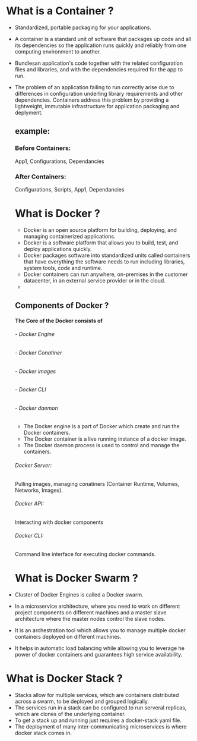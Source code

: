 # What is a Container ?

* Standardized, portable packaging for your applications.
* A container is a standard unit of software that packages up code and all its dependencies so the application runs quickly and reliably from one computing   environment to another.
* Bundlesan application's code together with the related configuration files and libraries, and with the dependencies required for the app to run.
* The problem of an application failing to run correctly arise due to differences in configuration underling library requirements and other dependencies.     Containers address this problem by providing a lightweight, immutable infrastructure for application packaging and deplyment.

  example:
  -------
  
  ### Before Containers:
  App1, Configurations, Dependancies
  
  ### After Containers:
  Configurations, Scripts, App1, Dependancies
  
  # What is Docker ?
  * Docker is an open source platform for building, deploying, and managing containerized applications.
  * Docker is a software platform that allows you to build, test, and deploy applications quickly.
  * Docker packages software into standardized units called containers that have everything the software needs to run including libraries, system tools,       code and runtime.
  * Docker containers can run anywhere, on-premises in the customer datacenter, in an external service provider or in the cloud.
  * 

  ## Components of Docker ?
  #### The Core of the Docker consists of
  ###### - Docker Engine
  ###### - Docker Conatiner
  ###### - Docker images
  ###### - Docker CLI
  ###### - Docker daemon
  
  * The Docker engine is a part of Docker which create and run the Docker containers.
  * The Docker container is a live running instance of a docker image.
  * The Docker daemon process is used to control and manage the containers.

   ###### Docker Server:
   Pulling images, managing conatiners (Container Runtime, Volumes, Networks, Images).

   ###### Docker API: 
   Interacting with docker components

   ###### Docker CLI:
   Command line interface for executing docker commands.
   
    
   # What is Docker Swarm ?

* Cluster of Docker Engines is called a Docker swarm.
* In a microservice architecture, where you need to work on different project components on different machines and a master slave architecture where the   master nodes control the slave nodes.
* It is an archestration tool which allows you to manage multiple docker containers deployed on different machines.
* It helps in automatic load balancing while allowing you to leverage he power of docker containers and guarantees high service availability.

# What is Docker Stack ?
* Stacks allow for multiple services, which are containers distributed across a swarm, to be deployed and grouped logically.
* The services run in a stack can be configured to run serveral replicas, which are clones of the underlying container.
* To get a stack up and running just requires a docker-stack yaml file.
* The deployment of many inter-communicating microservices is where docker stack comes in.


